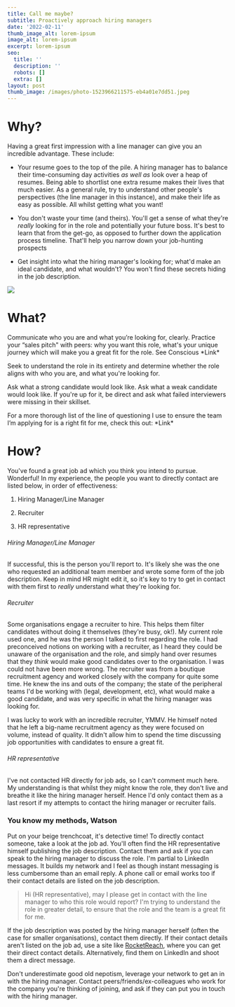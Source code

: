 ```yaml
---
title: Call me maybe?
subtitle: Proactively approach hiring managers
date: '2022-02-11'
thumb_image_alt: lorem-ipsum
image_alt: lorem-ipsum
excerpt: lorem-ipsum
seo:
  title: ''
  description: ''
  robots: []
  extra: []
layout: post
thumb_image: /images/photo-1523966211575-eb4a01e7dd51.jpeg
---
```

# Why?

Having a great first impression with a line manager can give you an incredible advantage. These include:

*   Your resume goes to the top of the pile.  A hiring manager has to balance their time-consuming day activities *as* *well as* look over a heap of resumes. Being able to shortlist one extra resume makes their lives that much easier. As a general rule, try to understand other people's perspectives (the line manager in this instance), and make their life as easy as possible. All whilst getting what you want!

*   You don't waste your time (and theirs). You'll get a sense of what they're *really* looking for in the role and potentially your future boss. It's best to learn that from the get-go, as opposed to further down the application process timeline. That'll help you narrow down your job-hunting prospects

*   Get insight into what the hiring manager's looking for; what'd make an ideal candidate, and what wouldn't? You won't find these secrets hiding in the job description.

![](https://images.unsplash.com/photo-1565688534245-05d6b5be184a?ixlib=rb-1.2.1\&ixid=MnwxMjA3fDB8MHxwaG90by1wYWdlfHx8fGVufDB8fHx8\&auto=format\&fit=crop\&w=1000\&q=80)

# What?

Communicate who you are and what you’re looking for, clearly. Practice your “sales pitch" with peers: why you want this role, what's your unique journey which will make you a great fit for the role. See Conscious \*Link\*

Seek to understand the role in its entirety and determine whether the role aligns with who you are, and what you're looking for.

Ask what a strong candidate would look like. Ask what a weak candidate would look like. If you're up for it, be direct and ask what failed interviewers were missing in their skillset.

For a more thorough list of the line of questioning I use to ensure the team I’m applying for is a right fit for me, check this out: \*Link\*

# How?

You've found a great job ad which you think you intend to pursue. Wonderful! In my experience, the people you want to directly contact are listed below, in order of effectiveness:

1.  Hiring Manager/Line Manager

2.  Recruiter

3.  HR representative

###### Hiring Manager/Line Manager

If successful, this is the person you'll report to. It's likely she was the one who requested an additional team member and wrote some form of the job description. Keep in mind HR might edit it, so it's key to try to get in contact with them first to *really* understand what they're looking for.

###### Recruiter

Some organisations engage a recruiter to hire. This helps them filter candidates without doing it themselves (they're busy, ok!). My current role used one, and he was the person I talked to first regarding the role. I had preconceived notions on working with a recruiter, as I heard they could be unaware of the organisation and the role, and simply hand over resumes that they *think* would make good candidates over to the organisation. I was could not have been more wrong. The recruiter was from a boutique recruitment agency and worked closely with the company for quite some time. He knew the ins and outs of the company; the state of the peripheral teams I'd be working with (legal, development, etc), what would make a good candidate, and was very specific in what the hiring manager was looking for.

I was lucky to work with an incredible recruiter, YMMV. He himself noted that he left a big-name recruitment agency as they were focused on volume, instead of quality. It didn't allow him to spend the time discussing job opportunities with candidates to ensure a great fit.

###### HR representative

I've not contacted HR directly for job ads, so I can't comment much here. My understanding is that whilst they might know the role, they don't live and breathe it like the hiring manager herself. Hence I'd only contact them as a last resort if my attempts to contact the hiring manager or recruiter fails.

### You know my methods, Watson

Put on your beige trenchcoat, it's detective time! To directly contact someone, take a look at the job ad. You'll often find the HR representative himself publishing the job description. Contact them and ask if you can speak to the hiring manager to discuss the role. I'm partial to LinkedIn messages. It builds my network and I feel as though instant messaging is less cumbersome than an email reply. A phone call or email works too if their contact details are listed on the job description.

> Hi (HR representative), may I please get in contact with the line manager to who this role would report? I'm trying to understand the role in greater detail, to ensure that the role and the team is a great fit for me.

If the job description was posted by the hiring manager herself (often the case for smaller organisations), contact them directly. If their contact details aren't listed on the job ad, use a site like [RocketReach](https://rocketreach.co/), where you can get their direct contact details. Alternatively, find them on LinkedIn and shoot them a direct message.

Don't underestimate good old nepotism, leverage your network to get an in with the hiring manager. Contact peers/friends/ex-colleagues who work for the company you're thinking of joining, and ask if they can put you in touch with the hiring manager.[](https://rocketreach.co/)
